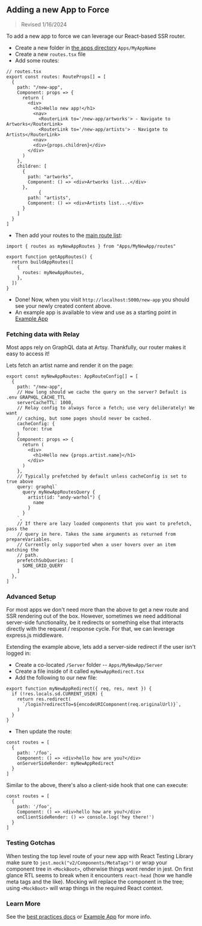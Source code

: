 ## Adding a new App to Force

> Revised 1/16/2024

To add a new app to force we can leverage our React-based SSR router.

- Create a new folder in [the apps directory](https://github.com/artsy/force/tree/main/src/Apps) `Apps/MyAppName`
- Create a new `routes.tsx` file
- Add some routes:

```tsx
// routes.tsx
export const routes: RouteProps[] = [
  {
    path: "/new-app",
    Component: props => {
      return (
        <div>
          <h1>Hello new app!</h1>
          <nav>
            <RouterLink to='/new-app/artworks'> - Navigate to Artworks</RouterLink>
            <RouterLink to='/new-app/artists'> - Navigate to Artists</RouterLink>
          <nav>
          <div>{props.children}</div>
        </div>
      )
    },
    children: [
      {
        path: "artworks",
        Component: () => <div>Artworks list...</div>
      },
            {
        path: "artists",
        Component: () => <div>Artists list...</div>
      }
    ]
  }
]
```

- Then add your routes to the [main route list](https://github.com/artsy/force/blob/main/src/routes.tsx):

```tsx
import { routes as myNewAppRoutes } from "Apps/MyNewApp/routes"

export function getAppRoutes() {
  return buildAppRoutes([
    {
      routes: myNewAppRoutes,
    },
  ])
}
```

- Done! Now, when you visit `http://localhost:5000/new-app` you should see your newly created content above.
- An example app is available to view and use as a starting point in [Example App](https://github.com/artsy/force/tree/main/src/Apps/Example)

### Fetching data with Relay

Most apps rely on GraphQL data at Artsy. Thankfully, our router makes it easy to access it!

Lets fetch an artist name and render it on the page:

```tsx
export const myNewAppRoutes: AppRouteConfig[] = [
  {
    path: "/new-app",
    // How long should we cache the query on the server? Default is .env GRAPHQL_CACHE_TTL
    serverCacheTTL: 1000,
    // Relay config to always force a fetch; use very deliberately! We want
    // caching, but some pages should never be cached.
    cacheConfig: {
      force: true
    }
    Component: props => {
      return (
        <div>
          <h1>Hello new {props.artist.name}</h1>
        </div>
      )
    },
    // Typically prefetched by default unless cacheConfig is set to true above
    query: graphql`
      query myNewAppRoutesQuery {
        artist(id: "andy-warhol") {
          name
        }
      }
    `,
    // If there are lazy loaded components that you want to prefetch, pass the
    // query in here. Takes the same arguments as returned from prepareVariables.
    // Currently only supported when a user hovers over an item matching the
    // path.
    prefetchSubQueries: [
      SOME_GRID_QUERY
    ]
  },
]
```

### Advanced Setup

For most apps we don't need more than the above to get a new route and SSR rendering out of the box. However, sometimes we need additional server-side functionality, be it redirects or something else that interacts directly with the request / response cycle. For that, we can leverage express.js middleware.

Extending the example above, lets add a server-side redirect if the user isn't logged in:

- Create a co-located `/Server` folder -- `Apps/MyNewApp/Server`
- Create a file inside of it called `myNewAppRedirect.tsx`
- Add the following to our new file:

```tsx
export function myNewAppRedirect({ req, res, next }) {
  if (!res.locals.sd.CURRENT_USER) {
    return res.redirect(
      `/login?redirectTo=${encodeURIComponent(req.originalUrl)}`,
    )
  }
}
```

- Then update the route:

```tsx
const routes = [
  {
    path: '/foo',
    Component: () => <div>hello how are you?</div>
    onServerSideRender: myNewAppRedirect
  }
]
```

Similar to the above, there's also a client-side hook that one can execute:

```tsx
const routes = [
  {
    path: '/foo',
    Component: () => <div>hello how are you?</div>
    onClientSideRender: () => console.log('hey there!')
  }
]
```

### Testing Gotchas

When testing the top level route of your new app with React Testing Library make sure to `jest.mock("v2/Components/MetaTags")` or wrap your component tree in `<MockBoot>`, otherwise things wont render in jest. On first glance RTL seems to break when it encounters `react-head` (how we handle meta tags and the like). Mocking will replace the component in the tree; using `<MockBoot>` will wrap things in the required React context.

### Learn More

See the [best practices docs](/docs/best_practices.md) or [Example App](/src/Apps/Example) for more info.
